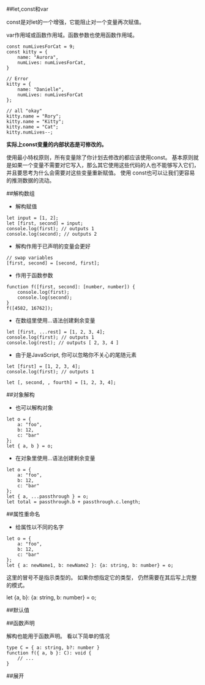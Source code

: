 ##let,const和var

const是对let的一个增强，它能阻止对一个变量再次赋值。

var作用域或函数作用域。函数参数也使用函数作用域。

```
const numLivesForCat = 9;
const kitty = {
    name: "Aurora",
    numLives: numLivesForCat,
}

// Error
kitty = {
    name: "Danielle",
    numLives: numLivesForCat
};

// all "okay"
kitty.name = "Rory";
kitty.name = "Kitty";
kitty.name = "Cat";
kitty.numLives--;
```

**实际上const变量的内部状态是可修改的。**

使用最小特权原则，所有变量除了你计划去修改的都应该使用const。 基本原则就是如果一个变量不需要对它写入，那么其它使用这些代码的人也不能够写入它们，并且要思考为什么会需要对这些变量重新赋值。 使用 const也可以让我们更容易的推测数据的流动。



##解构数组

- 解构赋值

```
let input = [1, 2];
let [first, second] = input;
console.log(first); // outputs 1
console.log(second); // outputs 2
```

- 解构作用于已声明的变量会更好

```
// swap variables
[first, second] = [second, first];
```

- 作用于函数参数

```
function f([first, second]: [number, number]) {
    console.log(first);
    console.log(second);
}
f([4582, 16762]);
```

- 在数组里使用...语法创建剩余变量

```
let [first, ...rest] = [1, 2, 3, 4];
console.log(first); // outputs 1
console.log(rest); // outputs [ 2, 3, 4 ]
```

- 由于是JavaScript, 你可以忽略你不关心的尾随元素

```
let [first] = [1, 2, 3, 4];
console.log(first); // outputs 1

let [, second, , fourth] = [1, 2, 3, 4];
```



##对象解构

- 也可以解构对象

```
let o = {
    a: "foo",
    b: 12,
    c: "bar"
};
let { a, b } = o;
```

- 在对象里使用...语法创建剩余变量

```
let o = {
    a: "foo",
    b: 12,
    c: "bar"
};
let { a, ...passthrough } = o;
let total = passthrough.b + passthrough.c.length;
```



##属性重命名

- 给属性以不同的名字

```
let o = {
    a: "foo",
    b: 12,
    c: "bar"
};
let { a: newName1, b: newName2 }: {a: string, b: number} = o;
```

这里的冒号不是指示类型的。 如果你想指定它的类型， 仍然需要在其后写上完整的模式。

let {a, b}: {a: string, b: number} = o;



##默认值



##函数声明

解构也能用于函数声明。 看以下简单的情况

```
type C = { a: string, b?: number }
function f({ a, b }: C): void {
    // ...
}
```



##展开





